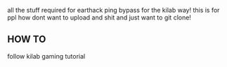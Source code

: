all the stuff required for earthack ping bypass for the kilab way!
this is for ppl how dont want to upload and shit and just want to git clone!

## HOW TO
follow kilab gaming tutorial 
